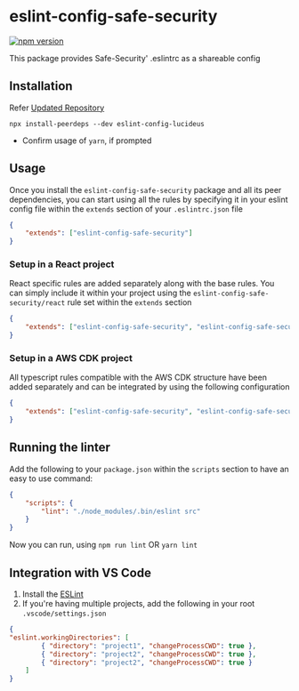 # eslint-config-safe-security

[![npm version](https://badge.fury.io/js/eslint-config-lucideus.svg)](https://badge.fury.io/js/eslint-config-lucideus)

This package provides Safe-Security' .eslintrc as a shareable config

## Installation

Refer [Updated Repository](https://github.com/Safe-Security/eslint-config-safe-security)

```shell
npx install-peerdeps --dev eslint-config-lucideus
```

- Confirm usage of `yarn`, if prompted

## Usage

Once you install the `eslint-config-safe-security` package and all its peer dependencies, you can start using all the rules by specifying it in your eslint config file within the `extends` section of your `.eslintrc.json` file

```json
{
    "extends": ["eslint-config-safe-security"]
}
```

### Setup in a React project

React specific rules are added separately along with the base rules. You can simply include it within your project using the `eslint-config-safe-security/react` rule set within the `extends` section

```json
{
    "extends": ["eslint-config-safe-security", "eslint-config-safe-security/react"]
}
```

### Setup in a AWS CDK project

All typescript rules compatible with the AWS CDK structure have been added separately and can be integrated by using the following configuration

```json
{
    "extends": ["eslint-config-safe-security", "eslint-config-safe-security/cdk"]
}
```

## Running the linter

Add the following to your `package.json` within the `scripts` section to have an easy to use command:

```json
{
    "scripts": {
        "lint": "./node_modules/.bin/eslint src"
    }
}
```

Now you can run, using `npm run lint` OR `yarn lint`

## Integration with VS Code

1. Install the [ESLint](https://marketplace.visualstudio.com/items?itemName=dbaeumer.vscode-eslint)
2. If you're having multiple projects, add the following in your root `.vscode/settings.json`

```json
{
"eslint.workingDirectories": [
        { "directory": "project1", "changeProcessCWD": true },
        { "directory": "project2", "changeProcessCWD": true },
        { "directory": "project2", "changeProcessCWD": true }
    ]
}
```

